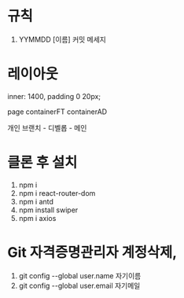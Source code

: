 # 규칙

1. YYMMDD [이름] 커밋 메세지

# 레이아웃

<ContainerFT> inner: 1400, padding 0 20px;

page
containerFT
containerAD

개인 브랜치 - 디벨롭 - 메인

# 클론 후 설치

1.  npm i
2.  npm i react-router-dom
3.  npm i antd
4.  npm install swiper
5.  npm i axios

# Git 자격증명관리자 계정삭제,

1. git config --global user.name 자기이름
1. git config --global user.email 자기메일
